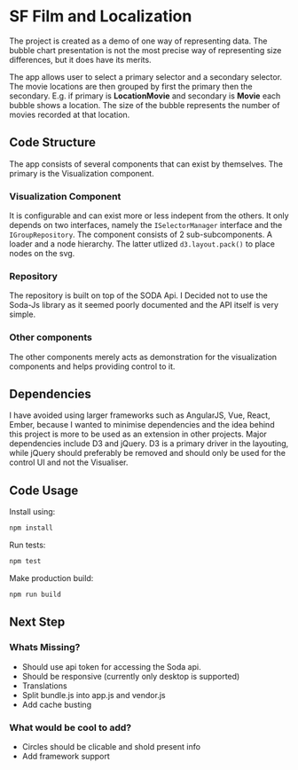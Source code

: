 

# SF Film and Localization 
The project is created as a demo of one way of representing data. 
The bubble chart presentation is not the most precise way of representing size differences, but it does have its merits. 

The app allows user to select a primary selector and a secondary selector. The movie locations are then grouped by first the primary then the secondary. 
E.g. if primary is **LocationMovie** and secondary is **Movie** each bubble shows a location. The size of the bubble represents the number of movies recorded at that location.


## Code Structure 
The app consists of several components that can exist by themselves. The primary is the Visualization component. 

### Visualization Component 
It is configurable and can exist more or less indepent from the others. It only depends on two interfaces, namely the `ISelectorManager` interface and the `IGroupRepository`. 
The component consists of 2 sub-subcomponents. A loader and a node hierarchy. 
The latter utlized `d3.layout.pack()` to place nodes on the svg. 

### Repository
The repository is built on top of the SODA Api. I Decided not to use the Soda-Js library as it seemed poorly documented and the API itself is very simple. 

### Other components 
The other components merely acts as demonstration for the visualization components and helps providing control to it. 


## Dependencies 
I have avoided using larger frameworks such as AngularJS, Vue, React, Ember, because I wanted to minimise dependencies and the idea behind this project is more to be used as an extension in other projects. 
Major dependencies include D3 and jQuery. D3 is a primary driver in the layouting, while jQuery should preferably be removed and should only be used for the control UI and not the Visualiser. 

## Code Usage 

Install using:
```bash
npm install
```

Run tests:
```bash
npm test 
```

Make production build:
```bash
npm run build
```

## Next Step

### Whats Missing?
 - Should use api token for accessing the Soda api.
 - Should be responsive (currently only desktop is supported)
 - Translations
 - Split bundle.js into app.js and vendor.js 
 - Add cache busting

### What would be cool to add?
 - Circles should be clicable and shold present info
 - Add framework support 


